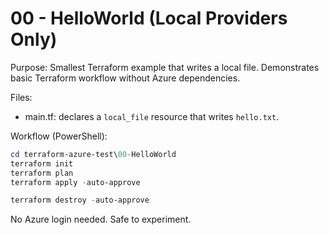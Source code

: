 # 00 - HelloWorld (Local Providers Only)

Purpose:
Smallest Terraform example that writes a local file. Demonstrates basic Terraform workflow without Azure dependencies.

Files:

- main.tf: declares a `local_file` resource that writes `hello.txt`.

Workflow (PowerShell):

```powershell
cd terraform-azure-test\00-HelloWorld
terraform init
terraform plan
terraform apply -auto-approve

terraform destroy -auto-approve
```

No Azure login needed. Safe to experiment.
